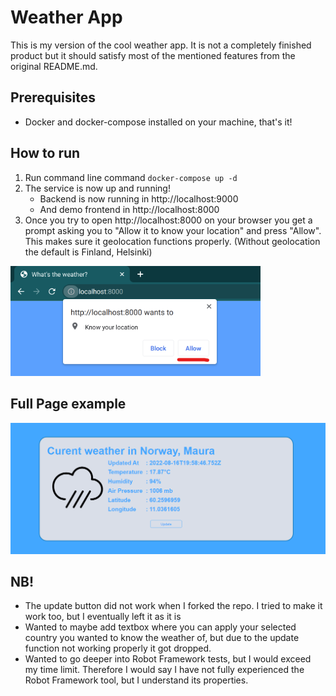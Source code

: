 # Weather App

This is my version of the cool weather app. It is not a completely finished product but it should satisfy most of the mentioned features from the original README.md.  

## Prerequisites
* Docker and docker-compose installed on your machine, that's it!

## How to run
1. Run command line command `docker-compose up -d`
2. The service is now up and running!
    - Backend is now running in http://localhost:9000
    - And demo frontend in http://localhost:8000
3. Once you try to open http://localhost:8000 on your browser you get a prompt asking you to "Allow it to know your location" and press "Allow". This makes sure it geolocation functions properly. (Without geolocation the default is Finland, Helsinki)

<img src="./img/allowlocation.png" alt= "img"  width="400">


## Full Page example
<img src="./img/example.png" alt= "img"  width="700">

## NB!
* The update button did not work when I forked the repo. I tried to make it work too, but I eventually left it as it is
* Wanted to maybe add textbox where you can apply your selected country you wanted to know the weather of, but due to the update function not working properly it got dropped.
* Wanted to go deeper into Robot Framework tests, but I would exceed my time limit. Therefore I would say I have not fully experienced the Robot Framework tool, but I understand its properties.